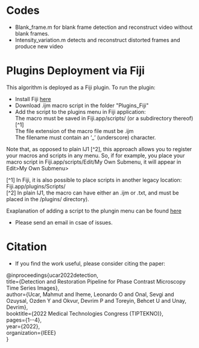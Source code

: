 # Codes
* Blank_frame.m for blank frame detection and reconstruct video without blank frames.
* Intensity_variation.m detects and reconstruct distorted frames and produce new video

# Plugins Deployment via Fiji
This algorithm is deployed as a Fiji plugin. To run the plugin:

* Install Fiji [here](https://imagej.net/software/fiji/downloads)
* Download .ijm macro script in the folder "Plugins_Fiji"
* Add the script to the plugins menu in Fiji application:                          <br/>
The macro must be saved in Fiji.app/scripts/ (or a subdirectory thereof) [^1]    <br/>
The file extension of the macro file must be .ijm                              <br/>
The filename must contain an ‘_’ (underscore) character.                        <br/>

Note that, as opposed to plain IJ1 [^2], this approach allows you to register your macros and scripts in any menu. So, if for example, you place your macro script in Fiji.app/scripts/Edit/My Own Submenu, it will appear in Edit>My Own Submenu>

[^1] In Fiji, it is also possible to place scripts in another legacy location: Fiji.app/plugins/Scripts/ <br/>
[^2] In plain IJ1, the macro can have either an .ijm or .txt, and must be placed in the /plugins/ directory).

Exaplanation of adding a script to the plungin menu can be found [here](https://imagej.net/scripting/#Adding_scripts_to_the_Plugins_menu)
<br/> 
* Please send an email in csae of issues.
# Citation
* If you find the work useful, please consider citing the paper:

@inproceedings{ucar2022detection, <br/>
  title={Detection and Restoration Pipeline for Phase Contrast Microscopy Time Series Images}, <br/>
  author={Ucar, Mahmut and Iheme, Leonardo O and Onal, Sevgi and Ozuysal, Ozden Y and Okvur, Devrim P and Toreyin, Behcet U and Unay, Devrim}, <br/>
  booktitle={2022 Medical Technologies Congress (TIPTEKNO)}, <br/>
  pages={1--4}, <br/>
  year={2022}, <br/>
  organization={IEEE} <br/>
}
